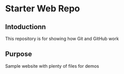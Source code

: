 # Starter Web Repo

## Intoductionn

This repository is for showing how Git and GitHub work

## Purpose

Sample website with plenty of files for demos